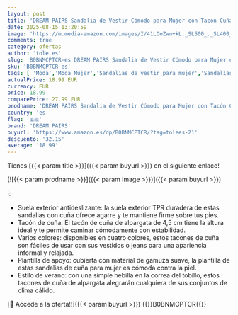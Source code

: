 ```yaml
---
layout: post
title: 'DREAM PAIRS Sandalia de Vestir Cómodo para Mujer con Tacón Cuña Zapatos de Tacón Clásicos de Punta Redonda con Hebillas y Tiras Verano Amarillo SDPW2342W-E Talla 36  EUR '
date: 2025-08-15 13:20:59
image: 'https://m.media-amazon.com/images/I/41LOoZwn+kL._SL500_._SL400_.jpg'
comments: true
category: ofertas
author: 'tole.es'
slug: 'B0BNMCPTCR-es DREAM PAIRS Sandalia de Vestir Cómodo para Mujer con Tacón...'
sku: 'B0BNMCPTCR-es'
tags: [ 'Moda','Moda Mujer','Sandalias de vestir para mujer','Sandalias y chanclas para mujer','Zapatos para mujer','dream pairs','sandalia','zapatos','🇪🇸', ]
actualPrice: 18.99 EUR
currency: EUR
price: 18.99
comparePrice: 27.99 EUR
prodname: 'DREAM PAIRS Sandalia de Vestir Cómodo para Mujer con Tacón Cuña Zapatos de Tacón Clásicos de Punta Redonda con Hebillas y Tiras Verano Amarillo SDPW2342W-E Talla 36  EUR '
country: 'es'
flag: '🇪🇸'
brand: 'DREAM PAIRS'
buyurl: 'https://www.amazon.es/dp/B0BNMCPTCR/?tag=tolees-21'
descuento: '32.15'
average: '18.99'
---
```


Tienes [{{< param title >}}]({{< param buyurl >}}) en el siguiente enlace!

[![{{< param prodname >}}]({{< param image >}})]({{< param buyurl >}})

ℹ️:

- Suela exterior antideslizante: la suela exterior TPR duradera de estas sandalias con cuña ofrece agarre y te mantiene firme sobre tus pies.
- Tacón de cuña: El tacón de cuña de alpargata de 4,5 cm tiene la altura ideal y te permite caminar cómodamente con estabilidad.
- Varios colores: disponibles en cuatro colores, estos tacones de cuña son fáciles de usar con sus vestidos o jeans para una apariencia informal y relajada.
- Plantilla de apoyo: cubierta con material de gamuza suave, la plantilla de estas sandalias de cuña para mujer es cómoda contra la piel.
- Estilo de verano: con una simple hebilla en la correa del tobillo, estos tacones de cuña de alpargata alegrarán cualquiera de sus conjuntos de clima cálido.

[🛒 Accede a la oferta!!]({{< param buyurl >}})
{{<world>}}B0BNMCPTCR{{</world>}}
